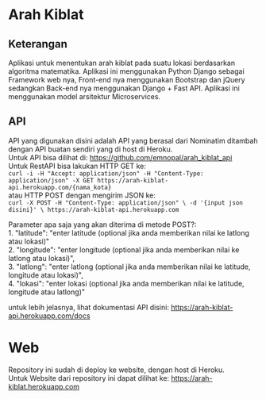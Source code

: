 # Arah Kiblat
## Keterangan
Aplikasi untuk menentukan arah kiblat pada suatu lokasi berdasarkan algoritma matematika. Aplikasi ini menggunakan Python Django sebagai Framework web nya, Front-end nya menggunakan Bootstrap dan jQuery sedangkan Back-end nya menggunakan Django + Fast API. Aplikasi ini menggunakan model arsitektur Microservices.

## API
API yang digunakan disini adalah API yang berasal dari Nominatim ditambah dengan API buatan sendiri yang di host di Heroku. <br>
Untuk API bisa dilihat di: https://github.com/emnopal/arah_kiblat_api <br>
Untuk RestAPI bisa lakukan HTTP GET ke: <br>
`curl -i -H "Accept: application/json" -H "Content-Type: application/json" -X GET https://arah-kiblat-api.herokuapp.com/{nama_kota}` <br>
atau HTTP POST dengan mengirim JSON ke: <br>
`curl -X POST -H "Content-Type: application/json" \
    -d '{input json disini}' \
    https://arah-kiblat-api.herokuapp.com` <br>

Parameter apa saja yang akan diterima di metode POST?:<br>
    1. "latitude": "enter latitude (optional jika anda memberikan nilai ke latlong atau lokasi)" <br>
    2. "longitude": "enter longitude (optional jika anda memberikan nilai ke latlong atau lokasi)", <br>
    3. "latlong":  "enter latlong (optional jika anda memberikan nilai ke latitude, longitude atau lokasi)", <br>
    4. "lokasi":  "enter lokasi (optional jika anda memberikan nilai ke latitude, longitude atau latlong)" <br>
    
untuk lebih jelasnya, lihat dokumentasi API disini: https://arah-kiblat-api.herokuapp.com/docs<br>

# Web
Repository ini sudah di deploy ke website, dengan host di Heroku.<br>
Untuk Website dari repository ini dapat dilihat ke: https://arah-kiblat.herokuapp.com

